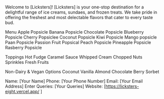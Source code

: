 Welcome to [Licksters]!
[Licksters] is your one-stop destination for a delightful range of ice creams, sundaes, and frozen treats. We take pride in offering the freshest and most delectable flavors that cater to every taste bud.

Menu
Apple Popsicle
Banana Popsicle
Chocolate Popsicle 
Blueberry Popsicle
Cherry Popsiclee
Coconut Popsicle
Kiwi Popsicle
Mango popsicle
Paan Popsicle
Passion Fruit Popsical
Peach Popsicle
Pineapple Popsicle
Rasberry Popsicle

Toppings
Hot Fudge
Caramel Sauce
Whipped Cream
Chopped Nuts
Sprinkles
Fresh Fruits

Non-Dairy & Vegan Options
Coconut Vanilla
Almond Chocolate
Berry Sorbet

Name: [Your Name]
Phone: [Your Phone Number]
Email: [Your Email Address]
Enter Queries: [Your Queries]
Website: [https://licksters-eight.vercel.app/ ]

